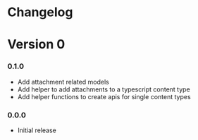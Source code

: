 # Changelog

# Version 0

### 0.1.0
- Add attachment related models
- Add helper to add attachments to a typescript content type
- Add helper functions to create apis for single content types

### 0.0.0
- Initial release
